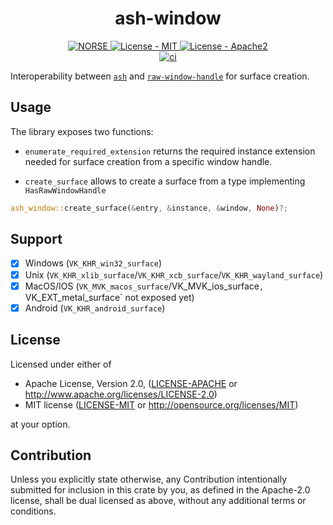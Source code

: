 
<h1 align="center">ash-window</h1>
<p align="center">
    <a href="https://github.com/norse-rs">
       <img src="https://img.shields.io/badge/project-norse-9cf.svg?style=flat-square" alt="NORSE">
    </a>
    <a href="LICENSE-MIT">
      <img src="https://img.shields.io/badge/license-MIT-green.svg?style=flat-square" alt="License - MIT">
    </a>
    <a href="LICENSE-APACHE">
      <img src="https://img.shields.io/badge/license-APACHE2-green.svg?style=flat-square" alt="License - Apache2">
    </a>
    <br>
    <a href="https://github.com/norse-rs/ash-window/actions">
        <img src="https://github.com/norse-rs/ash-window/workflows/ci/badge.svg?style=flat" alt="ci">
    </a>
</p>

Interoperability between [`ash`](https://github.com/MaikKlein/ash) and [`raw-window-handle`](https://github.com/rust-windowing/raw-window-handle) for surface creation.

## Usage

The library exposes two functions:

- `enumerate_required_extension` returns the required instance extension needed for surface creation from a specific window handle.

- `create_surface` allows to create a surface from a type implementing `HasRawWindowHandle`

```rust
ash_window::create_surface(&entry, &instance, &window, None)?;
```

## Support

- [x] Windows (`VK_KHR_win32_surface`)
- [x] Unix (`VK_KHR_xlib_surface`/`VK_KHR_xcb_surface`/`VK_KHR_wayland_surface`)
- [x] MacOS/IOS (`VK_MVK_macos_surface`/VK_MVK_ios_surface`, `VK_EXT_metal_surface` not exposed yet)
- [x] Android (`VK_KHR_android_surface`)

## License

Licensed under either of

* Apache License, Version 2.0, ([LICENSE-APACHE](LICENSE-APACHE) or http://www.apache.org/licenses/LICENSE-2.0)
* MIT license ([LICENSE-MIT](LICENSE-MIT) or http://opensource.org/licenses/MIT)

at your option.

## Contribution

Unless you explicitly state otherwise, any Contribution intentionally submitted for inclusion in this crate by you, as defined in the Apache-2.0 license, shall be dual licensed as above, without any additional terms or conditions.

